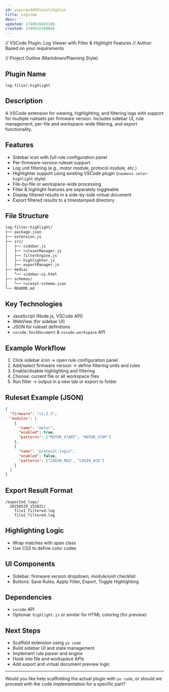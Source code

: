 ```yaml
---
id: yspvrqx4d3hluxztv2g1nzn
title: Logview
desc: ''
updated: 1748916403108
created: 1748916399869
---
```


// VSCode Plugin: Log Viewer with Filter & Highlight Features
// Author: Based on your requirements

// Project Outline (Markdown/Planning Style)

## Plugin Name
`log-filter-highlight`

## Description
A VSCode extension for viewing, highlighting, and filtering logs with support for multiple rulesets per firmware version. Includes sidebar UI, rule management, per-file and workspace-wide filtering, and export functionality.

## Features
- Sidebar icon with full rule configuration panel
- Per-firmware-version ruleset support
- Log unit filtering (e.g., motor module, protocol module, etc.)
- Highlighter support using existing VSCode plugin (`naumovs.color-highlight` style)
- File-by-file or workspace-wide processing
- Filter & highlight features are separately toggleable
- Display filtered results in a side-by-side virtual document
- Export filtered results to a timestamped directory

## File Structure
```bash
log-filter-highlight/
├── package.json
├── extension.js
├── src/
│   ├── sidebar.js
│   ├── rulesetManager.js
│   ├── filterEngine.js
│   ├── highlighter.js
│   ├── exportManager.js
├── media/
│   └── sidebar-ui.html
├── schemas/
│   └── ruleset-schema.json
└── README.md
```

## Key Technologies
- JavaScript (Node.js, VSCode API)
- WebView (for sidebar UI)
- JSON for ruleset definitions
- `vscode.TextDocument` & `vscode.workspace` API

## Example Workflow
1. Click sidebar icon -> open rule configuration panel
2. Add/select firmware version -> define filtering units and rules
3. Enable/disable highlighting and filtering
4. Choose: current file or all workspace files
5. Run filter -> output in a new tab or export to folder

## Ruleset Example (JSON)
```json
{
  "firmware": "v1.2.3",
  "modules": [
    {
      "name": "motor",
      "enabled": true,
      "patterns": ["MOTOR_START", "MOTOR_STOP"]
    },
    {
      "name": "protocol:login",
      "enabled": false,
      "patterns": ["LOGIN_REQ", "LOGIN_ACK"]
    }
  ]
}
```

## Export Result Format
```
/exported_logs/
  20250529_153022/
    file1_filtered.log
    file2_filtered.log
```

## Highlighting Logic
- Wrap matches with span class
- Use CSS to define color codes

## UI Components
- Sidebar: firmware version dropdown, module/unit checklist
- Buttons: Save Rules, Apply Filter, Export, Toggle Highlighting

## Dependencies
- `vscode` API
- Optional: `highlight.js` or similar for HTML coloring (for preview)

## Next Steps
- Scaffold extension using `yo code`
- Build sidebar UI and state management
- Implement rule parser and engine
- Hook into file and workspace APIs
- Add export and virtual document preview logic

---
Would you like help scaffolding the actual plugin with `yo code`, or should we proceed with the code implementation for a specific part?

